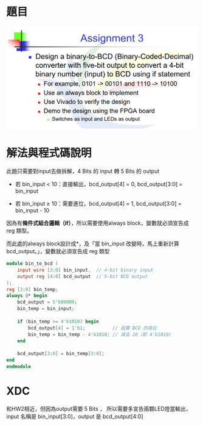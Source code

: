 # 題目
![alt text](image.png)

# 解法與程式碼說明
此題只需要對input去做拆解，4 Bits 的 input 轉 5 Bits 的 output
- 若 bin_input < 10：直接輸出，bcd_output[4] = 0, bcd_output[3:0] = bin_input

- 若 bin_input ≥ 10：需要進位，bcd_output[4] = 1, bcd_output[3:0] = bin_input - 10

因為有**條件式組合邏輯（if）**，所以需要使用always block，變數就必須宣告成 reg 類型。

而此處的always block設計成*，及「當 bin_input 改變時，馬上重新計算 bcd_output。」，變數就必須宣告成 reg 類型

```Verilog
module bin_to_bcd (
    input wire [3:0] bin_input,  // 4-bit binary input
    output reg [4:0] bcd_output  // 5-bit BCD output
);
reg [3:0] bin_temp;  
always @* begin
    bcd_output = 5'b00000;
    bin_temp = bin_input;
    
    if (bin_temp >= 4'b1010) begin  
        bcd_output[4] = 1'b1;          // 設置 BCD 的高位
        bin_temp = bin_temp - 4'b1010; // 減去 10（即 4'b1010）
    end
    
    bcd_output[3:0] = bin_temp[3:0]; 
end
endmodule
```

# XDC
和HW2相近，但因為output需要 5 Bits ， 所以需要多宣告兩顆LED燈當輸出，input 名稱是 bin_input[3:0]，output 是 bcd_output[4:0]

